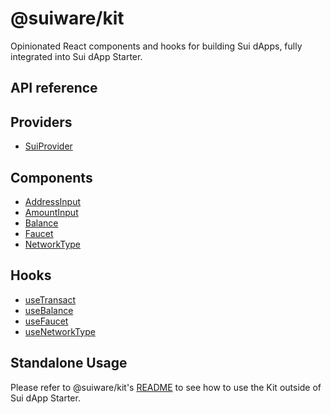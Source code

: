 # @suiware/kit

Opinionated React components and hooks for building Sui dApps, fully integrated into Sui dApp Starter.

## API reference

## Providers

- [SuiProvider](./SuiProvider.md)

## Components

- [AddressInput](./AddressInput.md)
- [AmountInput](./AmountInput.md)
- [Balance](./Balance.md)
- [Faucet](./Faucet.md)
- [NetworkType](./NetworkType.md)

## Hooks

- [useTransact](./useTransact.md)
- [useBalance](./useBalance.md)
- [useFaucet](./useFaucet.md)
- [useNetworkType](./useNetworkType.md)

## Standalone Usage

Please refer to @suiware/kit's [README](https://www.npmjs.com/package/@suiware/kit) to see how to use the Kit outside of Sui dApp Starter.
